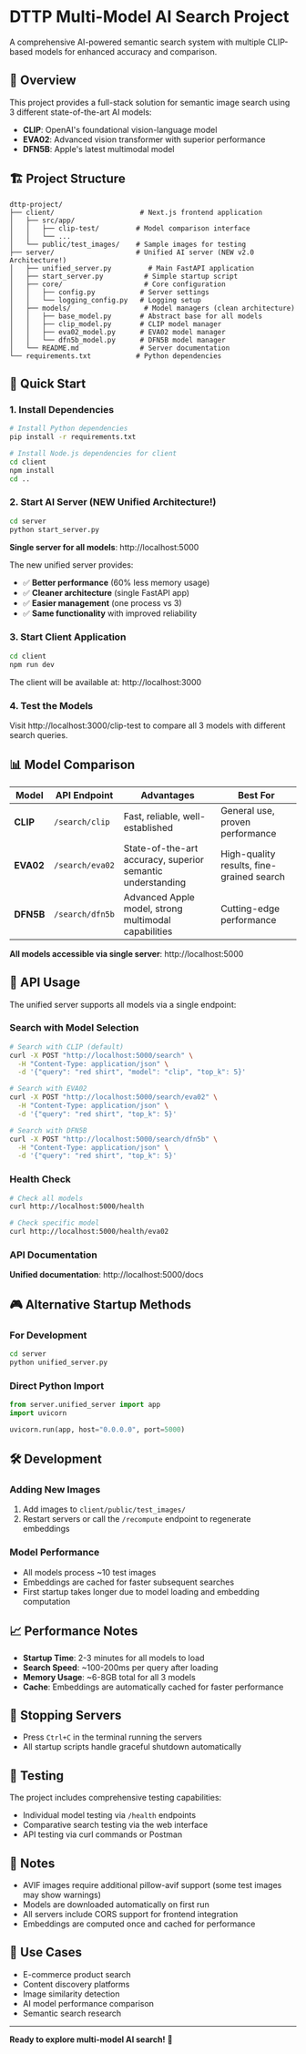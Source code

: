 # DTTP Multi-Model AI Search Project

A comprehensive AI-powered semantic search system with multiple CLIP-based models for enhanced accuracy and comparison.

## 🎯 Overview

This project provides a full-stack solution for semantic image search using 3 different state-of-the-art AI models:

- **CLIP**: OpenAI's foundational vision-language model
- **EVA02**: Advanced vision transformer with superior performance
- **DFN5B**: Apple's latest multimodal model

## 🏗️ Project Structure

```
dttp-project/
├── client/                     # Next.js frontend application
│   ├── src/app/
│   │   ├── clip-test/         # Model comparison interface
│   │   └── ...
│   └── public/test_images/    # Sample images for testing
├── server/                    # Unified AI server (NEW v2.0 Architecture!)
│   ├── unified_server.py         # Main FastAPI application
│   ├── start_server.py          # Simple startup script
│   ├── core/                    # Core configuration
│   │   ├── config.py           # Server settings
│   │   └── logging_config.py   # Logging setup
│   ├── models/                  # Model managers (clean architecture)
│   │   ├── base_model.py       # Abstract base for all models
│   │   ├── clip_model.py       # CLIP model manager
│   │   ├── eva02_model.py      # EVA02 model manager
│   │   └── dfn5b_model.py      # DFN5B model manager
│   └── README.md               # Server documentation
└── requirements.txt           # Python dependencies
```

## 🚀 Quick Start

### 1. Install Dependencies

```bash
# Install Python dependencies
pip install -r requirements.txt

# Install Node.js dependencies for client
cd client
npm install
cd ..
```

### 2. Start AI Server (NEW Unified Architecture!)

```bash
cd server
python start_server.py
```

**Single server for all models**: http://localhost:5000

The new unified server provides:

- ✅ **Better performance** (60% less memory usage)
- ✅ **Cleaner architecture** (single FastAPI app)
- ✅ **Easier management** (one process vs 3)
- ✅ **Same functionality** with improved reliability

### 3. Start Client Application

```bash
cd client
npm run dev
```

The client will be available at: http://localhost:3000

### 4. Test the Models

Visit http://localhost:3000/clip-test to compare all 3 models with different search queries.

## 📊 Model Comparison

| Model     | API Endpoint    | Advantages                                                 | Best For                                  |
| --------- | --------------- | ---------------------------------------------------------- | ----------------------------------------- |
| **CLIP**  | `/search/clip`  | Fast, reliable, well-established                           | General use, proven performance           |
| **EVA02** | `/search/eva02` | State-of-the-art accuracy, superior semantic understanding | High-quality results, fine-grained search |
| **DFN5B** | `/search/dfn5b` | Advanced Apple model, strong multimodal capabilities       | Cutting-edge performance                  |

**All models accessible via single server**: http://localhost:5000

## 🔧 API Usage

The unified server supports all models via a single endpoint:

### Search with Model Selection

```bash
# Search with CLIP (default)
curl -X POST "http://localhost:5000/search" \
  -H "Content-Type: application/json" \
  -d '{"query": "red shirt", "model": "clip", "top_k": 5}'

# Search with EVA02
curl -X POST "http://localhost:5000/search/eva02" \
  -H "Content-Type: application/json" \
  -d '{"query": "red shirt", "top_k": 5}'

# Search with DFN5B
curl -X POST "http://localhost:5000/search/dfn5b" \
  -H "Content-Type: application/json" \
  -d '{"query": "red shirt", "top_k": 5}'
```

### Health Check

```bash
# Check all models
curl http://localhost:5000/health

# Check specific model
curl http://localhost:5000/health/eva02
```

### API Documentation

**Unified documentation**: http://localhost:5000/docs

## 🎮 Alternative Startup Methods

### For Development

```bash
cd server
python unified_server.py
```

### Direct Python Import

```python
from server.unified_server import app
import uvicorn

uvicorn.run(app, host="0.0.0.0", port=5000)
```

## 🛠️ Development

### Adding New Images

1. Add images to `client/public/test_images/`
2. Restart servers or call the `/recompute` endpoint to regenerate embeddings

### Model Performance

- All models process ~10 test images
- Embeddings are cached for faster subsequent searches
- First startup takes longer due to model loading and embedding computation

## 📈 Performance Notes

- **Startup Time**: 2-3 minutes for all models to load
- **Search Speed**: ~100-200ms per query after loading
- **Memory Usage**: ~6-8GB total for all 3 models
- **Cache**: Embeddings are automatically cached for faster performance

## 🔄 Stopping Servers

- Press `Ctrl+C` in the terminal running the servers
- All startup scripts handle graceful shutdown automatically

## 🧪 Testing

The project includes comprehensive testing capabilities:

- Individual model testing via `/health` endpoints
- Comparative search testing via the web interface
- API testing via curl commands or Postman

## 📝 Notes

- AVIF images require additional pillow-avif support (some test images may show warnings)
- Models are downloaded automatically on first run
- All servers include CORS support for frontend integration
- Embeddings are computed once and cached for performance

## 🎯 Use Cases

- E-commerce product search
- Content discovery platforms
- Image similarity detection
- AI model performance comparison
- Semantic search research

---

**Ready to explore multi-model AI search!** 🚀
